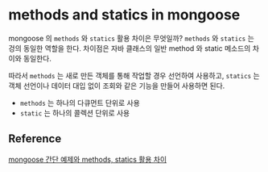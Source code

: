 # methods and statics in mongoose

mongoose 의 `methods` 와 `statics` 활용 차이은 무엇일까? `methods` 와 `statics` 는 겅의 동일한 역할을 한다. 차이점은 자바 클래스의 일반 method 와 static 메소드의 차이와 동일한다. 

따라서 `methods` 는 새로 만든 객체를 통해 작업할 경우 선언하여 사용하고, `statics` 는 객체 선언이나 데이터 대입 없이 조회와 같은 기능을 만들어 사용하면 된다.

* `methods` 는 하나의 다큐먼트 단위로 사용
* `static` 는 하나의 콜렉션 단위로 사용


## Reference

[mongoose 간단 예제와 methods, statics 활용 차이](http://kese111.blogspot.com/2015/01/mongoose-methods-statics.html)
